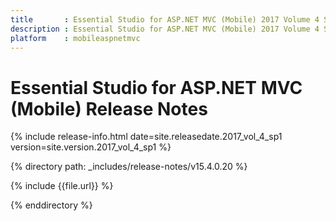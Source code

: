 ```yaml
---
title       : Essential Studio for ASP.NET MVC (Mobile) 2017 Volume 4 Service Pack 1 Release Notes
description : Essential Studio for ASP.NET MVC (Mobile) 2017 Volume 4 Service Pack 1 Release Notes
platform    : mobileaspnetmvc
---
```


# Essential Studio for ASP.NET MVC (Mobile) Release Notes

{% include release-info.html date=site.releasedate.2017_vol_4_sp1 version=site.version.2017_vol_4_sp1 %} 

{% directory path: _includes/release-notes/v15.4.0.20 %}

{% include {{file.url}} %}

{% enddirectory %}